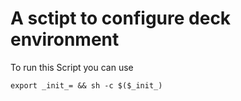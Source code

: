 # A sctipt to configure deck environment

To run this Script you can use

`export _init_= && sh -c $($_init_) `
